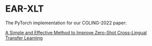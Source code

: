 # EAR-XLT

The PyTorch implementation for our COLING-2022 paper:

[A Simple and Effective Method to Improve Zero-Shot Cross-Lingual Transfer Learning](https://aclanthology.org/2022.coling-1.385/)
